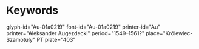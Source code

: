 # Keywords
glyph-id="Au-01a0219"
font-id="Au-01a0219"
printer-id="Au"
printer="Aleksander Augezdecki"
period="1549–1561?"
place="Królewiec-Szamotuły"
PT plate="403"
